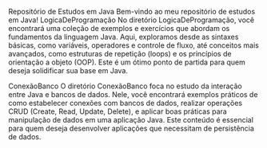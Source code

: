 Repositório de Estudos em Java
Bem-vindo ao meu repositório de estudos em Java! 
LogicaDeProgramação
No diretório LogicaDeProgramação, você encontrará uma coleção de exemplos e exercícios que abordam os fundamentos da linguagem Java. Aqui, exploramos desde as sintaxes básicas, como variáveis, operadores e controle de fluxo, até conceitos mais avançados, como estruturas de repetição (loops) e os princípios de orientação a objeto (OOP). Este é um ótimo ponto de partida para quem deseja solidificar sua base em Java.

ConexãoBanco
O diretório ConexãoBanco foca no estudo da interação entre Java e bancos de dados. Nele, você encontrará exemplos práticos de como estabelecer conexões com bancos de dados, realizar operações CRUD (Create, Read, Update, Delete), e aplicar boas práticas para manipulação de dados em uma aplicação Java. Este conteúdo é essencial para quem deseja desenvolver aplicações que necessitam de persistência de dados.

